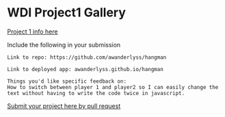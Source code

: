 # WDI Project1 Gallery

[Project 1 info here](https://github.com/ga-wdi-exercises/project1)

Include the following in your submission

```
Link to repo: https://github.com/awanderlyss/hangman

Link to deployed app: awanderlyss.github.io/hangman

Things you'd like specific feedback on:
How to switch between player 1 and player2 so I can easily change the text without having to write the code twice in javascript.
```

[Submit your project here by pull request](https://github.com/ga-wdi-pvd/project1-gallery/pulls/)
